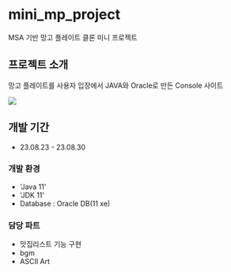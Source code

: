 # mini_mp_project
MSA 기반 망고 플레이트 클론 미니 프로젝트

## 프로젝트 소개
망고 플레이트를 사용자 입장에서 JAVA와 Oracle로 만든 Console 사이트

<img src="https://img.shields.io/badge/java-007396?style=flat-square&logo=java&logoColor=white"/>

## 개발 기간
* 23.08.23 - 23.08.30

### 개발 환경 
 - 'Java 11'
 - 'JDK 11'
 - Database : Oracle DB(11 xe)

### 담당 파트
 - 맛집리스트 기능 구현
 - bgm
 - ASCII Art 
